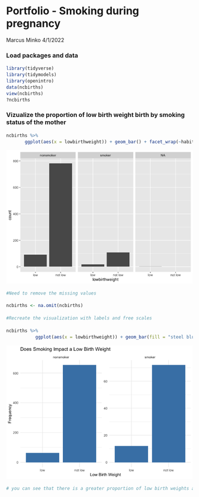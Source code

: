 Portfolio - Smoking during pregnancy
================
Marcus Minko
4/1/2022

### Load packages and data

``` r
library(tidyverse) 
library(tidymodels)
library(openintro)
data(ncbirths)
view(ncbirths)
?ncbirths
```

### Vizualize the proportion of low birth weight birth by smoking status of the mother

``` r
ncbirths %>% 
       ggplot(aes(x = lowbirthweight)) + geom_bar() + facet_wrap(~habit)
```

![](lab-12_files/figure-gfm/birth%20weight-1.png)<!-- -->

``` r
#Need to remove the missing values 

ncbirths <- na.omit(ncbirths)

#Recreate the visualization with labels and free scales

ncbirths %>% 
           ggplot(aes(x = lowbirthweight)) + geom_bar(fill = "steel blue") + facet_wrap(~habit, scales = "free") + labs(title = "Does Smoking Impact a Low Birth Weight", x = "Low Birth Weight", y = "Frequency") + theme_minimal()
```

![](lab-12_files/figure-gfm/birth%20weight-2.png)<!-- -->

``` r
# you can see that there is a greater proportion of low birth weights among smokers
```
